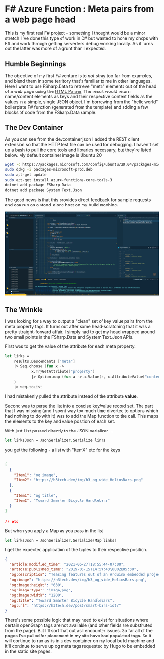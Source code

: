 # F# Azure Function : Meta pairs from a web page head

This is my first real F# project - something I thought would be a minor stretch. I've done this type of work in C# but wanted to hone my chops with F# and work through getting serverless debug working locally. As it turns out the latter was more of a grunt than I expected.

## Humble Beginnings

The objective of my first F# venture is to *not* stray too far from examples, and blend them in some territory that's familiar to me in other languages. Here I want to use FSharp.Data to retrieve "meta" elements out of the head of a web page using the [HTML Parser](https://fsprojects.github.io/FSharp.Data/library/HtmlParser.html). The result would return name/content elements as keys and their respective content fields as the values in a simple, single JSON object. I'm borrowing from the "hello world" boilerplate F# function (generated from the template) and adding a few blocks of code from the FSharp.Data sample.

## The Dev Container

As you can see from the devcontainer.json I added the REST client extension so that the HTTP test file can be used for debugging. I haven't set up a bash to pull the core tools and libraries necessary, but they're listed below. My default container image is Ubuntu 20.

```bash
wget -q https://packages.microsoft.com/config/ubuntu/20.04/packages-microsoft-prod.deb
sudo dpkg -i packages-microsoft-prod.deb
sudo apt-get update
sudo apt-get install azure-functions-core-tools-3
dotnet add package FSharp.Data
dotnet add package System.Text.Json
```

The good news is that this provides direct feedback for sample requests and can run as a stand-alone host on my build machine.

![Image of WIP](Screenshot_2021-05-09.png)

## The Wrinkle

I was looking for a way to output a "clean" set of key value pairs from the meta property tags. It turns out after some head-scratching that it was a pretty straight-forward affair. I simply had to get my head wrapped around two small points in the FSharp.Data and System.Text.Json APIs.

First was to get the value of the attribute for each meta property.

```fsharp
let links = 
    results.Descendants ["meta"]
    |> Seq.choose (fun x -> 
            x.TryGetAttribute("property")
            |> Option.map (fun a -> a.Value(), x.AttributeValue("content"))
    )
    |> Seq.toList
```

I had mistakenly pulled the attribute instead of the attribute **value**.

Second was to parse the list into a concise key/value record set. The part that I was missing (and I spent way too much time diverted to options which had nothing to do with it) was to add the Map function to the call. This maps the elements to the key and value position of each set. 

With just List passed directly to the JSON serializer ...

```fsharp
let linksJson = JsonSerializer.Serialize links
```

you get the following - a list with "ItemX" etc for the keys

```json

[
  {
    "Item1": "og:image",
    "Item2": "https://h3tech.dev/img/h3_og_wide_HeliosBars.png"
  },
  {
    "Item1": "og:title",
    "Item2": "Toward Smarter Bicycle Handlebars"
  }
]

// etc
```

But when you apply a Map as you pass in the list

```fsharp
let linksJson = JsonSerializer.Serialize(Map links)
```

I get the expected application of the tuples to their respective position.

```json
{
  "article:modified_time": "2021-05-27T18:55:44-07:00",
  "article:published_time": "2019-05-15T14:59:43\u002B05:30",
  "og:description": "Teasing features out of an Arduino embedded project using Android and Google Location Services APIs",
  "og:image": "https://h3tech.dev/img/h3_og_wide_HeliosBars.png",
  "og:image:height": "630",
  "og:image:type": "image/png",
  "og:image:width": "1200",
  "og:title": "Toward Smarter Bicycle Handlebars",
  "og:url": "https://h3tech.dev/post/smart-bars-iot/"
}
```

There's some possible logic that may need to exist for situations where certain openGraph tags are not available (and other fields are substituted from the page). But I'll sort that out as I encounter issues. So far all of the pages I've pulled for placement in my site have had populated tags. So it will continue to run as-is in a dev container on my local build machine and it'll continue to serve up og meta tags requested by Hugo to be embedded in the static site pages.